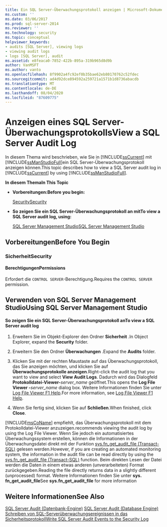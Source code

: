 ```yaml
---
title: Ein SQL Server-Überwachungsprotokoll anzeigen | Microsoft-Dokumentation
ms.custom: ''
ms.date: 03/06/2017
ms.prod: sql-server-2014
ms.reviewer: ''
ms.technology: security
ms.topic: conceptual
helpviewer_keywords:
- audits [SQL Server], viewing logs
- viewing audit logs
- logs [SQL Server], audit
ms.assetid: e8feaca0-7852-422b-895a-319b965d8d9b
author: VanMSFT
ms.author: vanto
ms.openlocfilehash: 8f9902a4fc92ef0b35bae62eb80170762c52fdec
ms.sourcegitcommit: ad4d92dce894592a259721a1571b1d8736abacdb
ms.translationtype: MT
ms.contentlocale: de-DE
ms.lasthandoff: 08/04/2020
ms.locfileid: "87609775"
---
```

# <a name="view-a-sql-server-audit-log"></a><span data-ttu-id="9cfca-102">Anzeigen eines SQL Server-Überwachungsprotokolls</span><span class="sxs-lookup"><span data-stu-id="9cfca-102">View a SQL Server Audit Log</span></span>
  <span data-ttu-id="9cfca-103">In diesem Thema wird beschrieben, wie Sie in [!INCLUDE[ssCurrent](../../../includes/sscurrent-md.md)] mit [!INCLUDE[ssManStudioFull](../../../includes/ssmanstudiofull-md.md)]ein SQL Server-Überwachungsprotokoll anzeigen können.</span><span class="sxs-lookup"><span data-stu-id="9cfca-103">This topic describes how to view a SQL Server audit log in [!INCLUDE[ssCurrent](../../../includes/sscurrent-md.md)] by using [!INCLUDE[ssManStudioFull](../../../includes/ssmanstudiofull-md.md)].</span></span>  
  
 <span data-ttu-id="9cfca-104">**In diesem Thema**</span><span class="sxs-lookup"><span data-stu-id="9cfca-104">**In This Topic**</span></span>  
  
-   <span data-ttu-id="9cfca-105">**Vorbereitungen:**</span><span class="sxs-lookup"><span data-stu-id="9cfca-105">**Before you begin:**</span></span>  
  
     [<span data-ttu-id="9cfca-106">Security</span><span class="sxs-lookup"><span data-stu-id="9cfca-106">Security</span></span>](#Security)  
  
-   <span data-ttu-id="9cfca-107">**So zeigen Sie ein SQL Server-Überwachungsprotokoll an mit**</span><span class="sxs-lookup"><span data-stu-id="9cfca-107">**To view a SQL Server audit log, using:**</span></span>  
  
     [<span data-ttu-id="9cfca-108">SQL Server Management Studio</span><span class="sxs-lookup"><span data-stu-id="9cfca-108">SQL Server Management Studio</span></span>](#SSMSProcedure)  
  
##  <a name="before-you-begin"></a><a name="BeforeYouBegin"></a> <span data-ttu-id="9cfca-109">Vorbereitungen</span><span class="sxs-lookup"><span data-stu-id="9cfca-109">Before You Begin</span></span>  
  
###  <a name="security"></a><a name="Security"></a> <span data-ttu-id="9cfca-110">Sicherheit</span><span class="sxs-lookup"><span data-stu-id="9cfca-110">Security</span></span>  
  
####  <a name="permissions"></a><a name="Permissions"></a> <span data-ttu-id="9cfca-111">Berechtigungen</span><span class="sxs-lookup"><span data-stu-id="9cfca-111">Permissions</span></span>  
 <span data-ttu-id="9cfca-112">Erfordert die `CONTROL SERVER`-Berechtigung.</span><span class="sxs-lookup"><span data-stu-id="9cfca-112">Requires the `CONTROL SERVER` permission.</span></span>  
  
##  <a name="using-sql-server-management-studio"></a><a name="SSMSProcedure"></a> <span data-ttu-id="9cfca-113">Verwenden von SQL Server Management Studio</span><span class="sxs-lookup"><span data-stu-id="9cfca-113">Using SQL Server Management Studio</span></span>  
  
#### <a name="to-view-a-sql-server-audit-log"></a><span data-ttu-id="9cfca-114">So zeigen Sie ein SQL Server-Überwachungsprotokoll an</span><span class="sxs-lookup"><span data-stu-id="9cfca-114">To view a SQL Server audit log</span></span>  
  
1.  <span data-ttu-id="9cfca-115">Erweitern Sie im Objekt-Explorer den Ordner **Sicherheit** .</span><span class="sxs-lookup"><span data-stu-id="9cfca-115">In Object Explorer, expand the **Security** folder.</span></span>  
  
2.  <span data-ttu-id="9cfca-116">Erweitern Sie den Ordner **Überwachungen** .</span><span class="sxs-lookup"><span data-stu-id="9cfca-116">Expand the **Audits** folder.</span></span>  
  
3.  <span data-ttu-id="9cfca-117">Klicken Sie mit der rechten Maustaste auf das Überwachungsprotokoll, das Sie anzeigen möchten, und klicken Sie auf **Überwachungsprotokolle anzeigen**.</span><span class="sxs-lookup"><span data-stu-id="9cfca-117">Right-click the audit log that you want to view and select **View Audit Logs**.</span></span> <span data-ttu-id="9cfca-118">Dadurch wird das Dialogfeld **Protokolldatei-Viewer-**_server_name_ geöffnet.</span><span class="sxs-lookup"><span data-stu-id="9cfca-118">This opens the **Log File Viewer -**_server_name_ dialog box.</span></span> <span data-ttu-id="9cfca-119">Weitere Informationen finden Sie unter [Log File Viewer F1 Help](../../logs/log-file-viewer-f1-help.md).</span><span class="sxs-lookup"><span data-stu-id="9cfca-119">For more information, see [Log File Viewer F1 Help](../../logs/log-file-viewer-f1-help.md).</span></span>  
  
4.  <span data-ttu-id="9cfca-120">Wenn Sie fertig sind, klicken Sie auf **Schließen**.</span><span class="sxs-lookup"><span data-stu-id="9cfca-120">When finished, click **Close**.</span></span>  
  
 [!INCLUDE[msCoName](../../../includes/msconame-md.md)] <span data-ttu-id="9cfca-121">empfiehlt, das Überwachungsprotokoll mit dem Protokolldatei-Viewer anzuzeigen.</span><span class="sxs-lookup"><span data-stu-id="9cfca-121">recommends viewing the audit log by using the Log File Viewer.</span></span> <span data-ttu-id="9cfca-122">Wenn Sie jedoch ein automatisiertes Überwachungssystem erstellen, können die Informationen in der Überwachungsdatei direkt mit der Funktion [sys.fn_get_audit_file &#40;Transact-SQL&#41;](/sql/relational-databases/system-functions/sys-fn-get-audit-file-transact-sql) gelesen werden.</span><span class="sxs-lookup"><span data-stu-id="9cfca-122">However, if you are creating an automated monitoring system, the information in the audit file can be read directly by using the [sys.fn_get_audit_file &#40;Transact-SQL&#41;](/sql/relational-databases/system-functions/sys-fn-get-audit-file-transact-sql) function.</span></span> <span data-ttu-id="9cfca-123">Beim direkten Lesen der Datei werden die Daten in einem etwas anderen (unverarbeiteten) Format zurückgegeben.</span><span class="sxs-lookup"><span data-stu-id="9cfca-123">Reading the file directly returns data in a slightly different (unprocessed) format.</span></span> <span data-ttu-id="9cfca-124">Weitere Informationen finden Sie unter **sys. fn_get_audit_file**</span><span class="sxs-lookup"><span data-stu-id="9cfca-124">See **sys.fn_get_audit_file** for more information</span></span>  
  
## <a name="see-also"></a><span data-ttu-id="9cfca-125">Weitere Informationen</span><span class="sxs-lookup"><span data-stu-id="9cfca-125">See Also</span></span>  
 <span data-ttu-id="9cfca-126">[SQL Server Audit &#40;Datenbank-Engine&#41;](sql-server-audit-database-engine.md) </span><span class="sxs-lookup"><span data-stu-id="9cfca-126">[SQL Server Audit &#40;Database Engine&#41;](sql-server-audit-database-engine.md) </span></span>  
 [<span data-ttu-id="9cfca-127">Schreiben von SQL-Serverüberwachungsereignissen in das Sicherheitsprotokoll</span><span class="sxs-lookup"><span data-stu-id="9cfca-127">Write SQL Server Audit Events to the Security Log</span></span>](write-sql-server-audit-events-to-the-security-log.md)  
  
  
